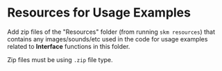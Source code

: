 # Resources for Usage Examples

Add zip files of the "Resources" folder (from running `skm resources`) that contains any images/sounds/etc used in the code for usage examples related to **Interface** functions in this folder.

Zip files must be using `.zip` file type.
